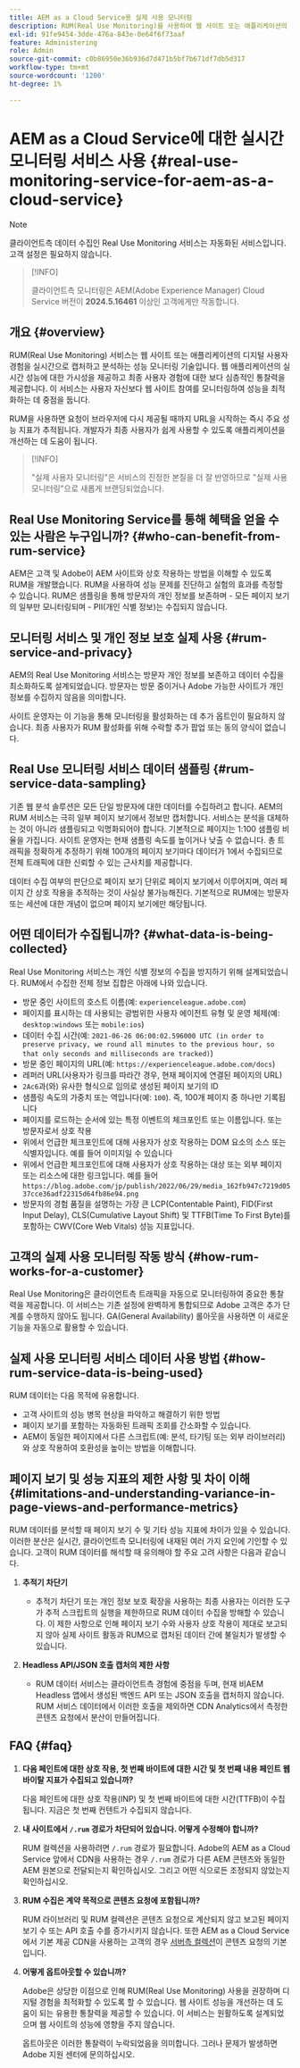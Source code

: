 ```yaml
---
title: AEM as a Cloud Service용 실제 사용 모니터링
description: RUM(Real Use Monitoring)을 사용하여 웹 사이트 또는 애플리케이션의 디지털 사용자 경험을 실시간으로 캡처하고 분석하는 방법에 대해 알아봅니다.
exl-id: 91fe9454-3dde-476a-843e-0e64f6f73aaf
feature: Administering
role: Admin
source-git-commit: c0b86950e36b936d7d471b5bf7b671df7db5d317
workflow-type: tm+mt
source-wordcount: '1200'
ht-degree: 1%

---
```


# AEM as a Cloud Service에 대한 실시간 모니터링 서비스 사용 {#real-use-monitoring-service-for-aem-as-a-cloud-service}

>[!NOTE]
>
>클라이언트측 데이터 수집인 Real Use Monitoring 서비스는 자동화된 서비스입니다. 고객 설정은 필요하지 않습니다.

>[!INFO]
>
>클라이언트측 모니터링은 AEM(Adobe Experience Manager) Cloud Service 버전이 **2024.5.16461** 이상인 고객에게만 작동합니다.

## 개요 {#overview}

RUM(Real Use Monitoring) 서비스는 웹 사이트 또는 애플리케이션의 디지털 사용자 경험을 실시간으로 캡처하고 분석하는 성능 모니터링 기술입니다. 웹 애플리케이션의 실시간 성능에 대한 가시성을 제공하고 최종 사용자 경험에 대한 보다 심층적인 통찰력을 제공합니다. 이 서비스는 사용자 자신보다 웹 사이트 참여를 모니터링하여 성능을 최적화하는 데 중점을 둡니다.

RUM을 사용하면 요청이 브라우저에 다시 제공될 때까지 URL을 시작하는 즉시 주요 성능 지표가 추적됩니다. 개발자가 최종 사용자가 쉽게 사용할 수 있도록 애플리케이션을 개선하는 데 도움이 됩니다.

>[!INFO]
>
>&quot;실제 사용자 모니터링&quot;은 서비스의 진정한 본질을 더 잘 반영하므로 &quot;실제 사용 모니터링&quot;으로 새롭게 브랜딩되었습니다.

## Real Use Monitoring Service를 통해 혜택을 얻을 수 있는 사람은 누구입니까? {#who-can-benefit-from-rum-service}

AEM은 고객 및 Adobe이 AEM 사이트와 상호 작용하는 방법을 이해할 수 있도록 RUM을 개발했습니다. RUM을 사용하여 성능 문제를 진단하고 실험의 효과를 측정할 수 있습니다. RUM은 샘플링을 통해 방문자의 개인 정보를 보존하며 - 모든 페이지 보기의 일부만 모니터링되며 - PII(개인 식별 정보)는 수집되지 않습니다.

## 모니터링 서비스 및 개인 정보 보호 실제 사용 {#rum-service-and-privacy}

AEM의 Real Use Monitoring 서비스는 방문자 개인 정보를 보존하고 데이터 수집을 최소화하도록 설계되었습니다. 방문자는 방문 중이거나 Adobe 가능한 사이트가 개인 정보를 수집하지 않음을 의미합니다.

사이트 운영자는 이 기능을 통해 모니터링을 활성화하는 데 추가 옵트인이 필요하지 않습니다. 최종 사용자가 RUM 활성화를 위해 수락할 추가 팝업 또는 동의 양식이 없습니다.

## Real Use 모니터링 서비스 데이터 샘플링 {#rum-service-data-sampling}

기존 웹 분석 솔루션은 모든 단일 방문자에 대한 데이터를 수집하려고 합니다. AEM의 RUM 서비스는 극히 일부 페이지 보기에서 정보만 캡처합니다. 서비스는 분석을 대체하는 것이 아니라 샘플링되고 익명화되어야 합니다. 기본적으로 페이지는 1:100 샘플링 비율을 가집니다. 사이트 운영자는 현재 샘플링 속도를 높이거나 낮출 수 없습니다. 총 트래픽을 정확하게 추정하기 위해 100개의 페이지 보기마다 데이터가 1에서 수집되므로 전체 트래픽에 대한 신뢰할 수 있는 근사치를 제공합니다.

데이터 수집 여부의 판단으로 페이지 보기 단위로 페이지 보기에서 이루어지며, 여러 페이지 간 상호 작용을 추적하는 것이 사실상 불가능해진다. 기본적으로 RUM에는 방문자 또는 세션에 대한 개념이 없으며 페이지 보기에만 해당됩니다.

## 어떤 데이터가 수집됩니까? {#what-data-is-being-collected}

Real Use Monitoring 서비스는 개인 식별 정보의 수집을 방지하기 위해 설계되었습니다. RUM에서 수집한 전체 정보 집합은 아래에 나와 있습니다.

* 방문 중인 사이트의 호스트 이름(예: `experienceleague.adobe.com`)
* 페이지를 표시하는 데 사용되는 광범위한 사용자 에이전트 유형 및 운영 체제(예: `desktop:windows` 또는 `mobile:ios`)
* 데이터 수집 시간(예: `2021-06-26 06:00:02.596000 UTC (in order to preserve privacy, we round all minutes to the previous hour, so that only seconds and milliseconds are tracked)`)
* 방문 중인 페이지의 URL(예: `https://experienceleague.adobe.com/docs`)
* 레퍼러 URL(사용자가 링크를 따라간 경우, 현재 페이지에 연결된 페이지의 URL)
* `2Ac6`과(와) 유사한 형식으로 임의로 생성된 페이지 보기의 ID
* 샘플링 속도의 가중치 또는 역입니다(예: `100`). 즉, 100개 페이지 중 하나만 기록됩니다
* 페이지를 로드하는 순서에 있는 특정 이벤트의 체크포인트 또는 이름입니다. 또는 방문자로서 상호 작용
* 위에서 언급한 체크포인트에 대해 사용자가 상호 작용하는 DOM 요소의 소스 또는 식별자입니다. 예를 들어 이미지일 수 있습니다
* 위에서 언급한 체크포인트에 대해 사용자가 상호 작용하는 대상 또는 외부 페이지 또는 리소스에 대한 링크입니다. 예를 들어`https://blog.adobe.com/jp/publish/2022/06/29/media_162fb947c7219d0537cce36adf22315d64fb86e94.png`
* 방문자의 경험 품질을 설명하는 가장 큰 LCP(Contentable Paint), FID(First Input Delay), CLS(Cumulative Layout Shift) 및 TTFB(Time To First Byte)를 포함하는 CWV(Core Web Vitals) 성능 지표입니다.

## 고객의 실제 사용 모니터링 작동 방식 {#how-rum-works-for-a-customer}

Real Use Monitoring은 클라이언트측 트래픽을 자동으로 모니터링하여 중요한 통찰력을 제공합니다. 이 서비스는 기존 설정에 완벽하게 통합되므로 Adobe 고객은 추가 단계를 수행하지 않아도 됩니다. GA(General Availability) 롤아웃을 사용하면 이 새로운 기능을 자동으로 활용할 수 있습니다.

<!-- Alexandru: hiding temporarily, until we figure out where this needs to be linked to 

If you wish to leverage more insights with this new feature to optimize your digital experiences effortlessly, please see here (link to Row 99). -->

## 실제 사용 모니터링 서비스 데이터 사용 방법 {#how-rum-service-data-is-being-used}

RUM 데이터는 다음 목적에 유용합니다.

* 고객 사이트의 성능 병목 현상을 파악하고 해결하기 위한 방법
* 페이지 보기를 포함하는 자동화된 트래픽 조회를 간소화할 수 있습니다.
* AEM이 동일한 페이지에서 다른 스크립트(예: 분석, 타기팅 또는 외부 라이브러리)와 상호 작용하여 호환성을 높이는 방법을 이해합니다.

## 페이지 보기 및 성능 지표의 제한 사항 및 차이 이해 {#limitations-and-understanding-variance-in-page-views-and-performance-metrics}

RUM 데이터를 분석할 때 페이지 보기 수 및 기타 성능 지표에 차이가 있을 수 있습니다. 이러한 분산은 실시간, 클라이언트측 모니터링에 내재된 여러 가지 요인에 기인할 수 있습니다. 고객이 RUM 데이터를 해석할 때 유의해야 할 주요 고려 사항은 다음과 같습니다.

1. **추적기 차단기**

   * 추적기 차단기 또는 개인 정보 보호 확장을 사용하는 최종 사용자는 이러한 도구가 추적 스크립트의 실행을 제한하므로 RUM 데이터 수집을 방해할 수 있습니다. 이 제한 사항으로 인해 페이지 보기 수와 사용자 상호 작용이 제대로 보고되지 않아 실제 사이트 활동과 RUM으로 캡처된 데이터 간에 불일치가 발생할 수 있습니다.

1. **Headless API/JSON 호출 캡처의 제한 사항**

   * RUM 데이터 서비스는 클라이언트측 경험에 중점을 두며, 현재 비AEM Headless 앱에서 생성된 백엔드 API 또는 JSON 호출을 캡처하지 않습니다. RUM 서비스 데이터에서 이러한 호출을 제외하면 CDN Analytics에서 측정한 콘텐츠 요청에서 분산이 만들어집니다.

## FAQ {#faq}

<!-- REMOVED THIS FAQ AS PER EMAIL REQUEST FROM SHWETA DUA, SEPTEMBER 4, 2024 TO THE DL-AEM-DOCS GROUP 
1. **Can customers integrate the RUM service scripts with third-party systems like Dynatrace?**

   Yes.
-->

1. **다음 페인트에 대한 상호 작용, 첫 번째 바이트에 대한 시간 및 첫 번째 내용 페인트 웹 바이탈 지표가 수집되고 있습니까?**

   다음 페인트에 대한 상호 작용(INP) 및 첫 번째 바이트에 대한 시간(TTFB)이 수집됩니다.  지금은 첫 번째 컨텐트가 수집되지 않습니다.

1. **내 사이트에서 `/.rum` 경로가 차단되어 있습니다. 어떻게 수정해야 합니까?**

   RUM 컬렉션을 사용하려면 `/.rum` 경로가 필요합니다. Adobe의 AEM as a Cloud Service 앞에서 CDN을 사용하는 경우 `/.rum` 경로가 다른 AEM 콘텐츠와 동일한 AEM 원본으로 전달되는지 확인하십시오. 그리고 어떤 식으로든 조정되지 않았는지 확인하십시오.

1. **RUM 수집은 계약 목적으로 콘텐츠 요청에 포함됩니까?**

   RUM 라이브러리 및 RUM 컬렉션은 콘텐츠 요청으로 계산되지 않고 보고된 페이지 보기 수 또는 API 호출 수를 증가시키지 않습니다. 또한 AEM as a Cloud Service에서 기본 제공 CDN을 사용하는 고객의 경우 [서버측 컬렉션](#serverside-collection)이 콘텐츠 요청의 기본입니다.

1. **어떻게 옵트아웃할 수 있습니까?**

   Adobe은 상당한 이점으로 인해 RUM(Real Use Monitoring) 사용을 권장하며 디지털 경험을 최적화할 수 있도록 할 수 있습니다. 웹 사이트 성능을 개선하는 데 도움이 되는 유용한 통찰력을 제공할 수 있습니다. 이 서비스는 원활하도록 설계되었으며 웹 사이트의 성능에 영향을 주지 않습니다.

   옵트아웃은 이러한 통찰력이 누락되었음을 의미합니다. 그러나 문제가 발생하면 Adobe 지원 센터에 문의하십시오.
